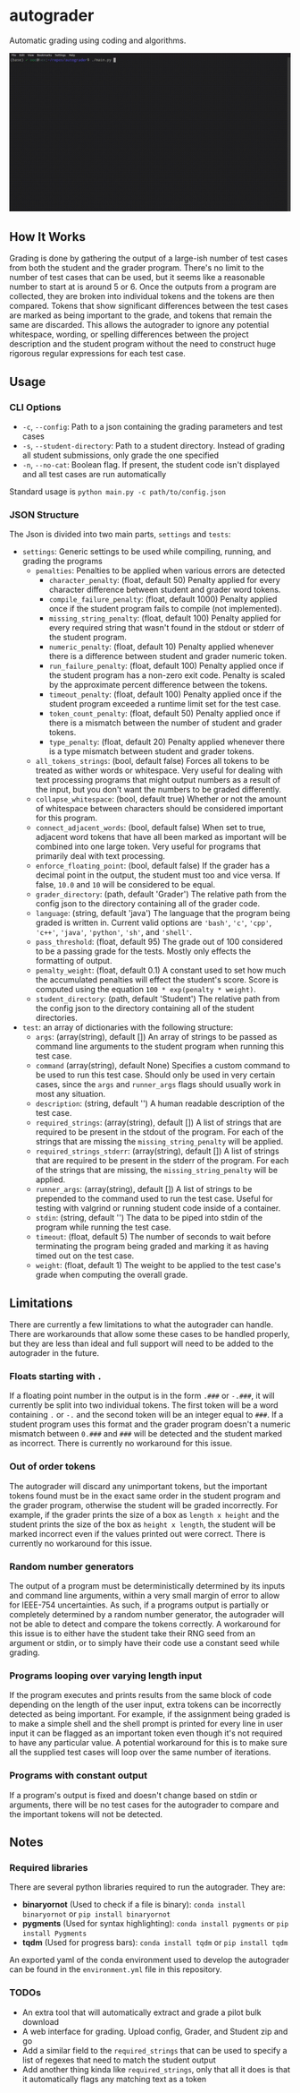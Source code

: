 # autograder
Automatic grading using coding and algorithms.

![Demo of the autograder in action](screenshots/demo.gif "Demo!")

## How It Works

Grading is done by gathering the output of a large-ish number of test cases from both the student and the grader program.
There's no limit to the number of test cases that can be used, but it seems like a reasonable number to start at is around 5 or 6.
Once the outputs from a program are collected, they are broken into individual tokens and the tokens are then compared. Tokens 
that show significant differences between the test cases are marked as being important to the grade, and tokens that remain
the same are discarded. This allows the autograder to ignore any potential whitespace, wording, or spelling differences between
the project description and the student program without the need to construct huge rigorous regular expressions for each test case.


## Usage

### CLI Options

- `-c`, `--config`: Path to a json containing the grading parameters and test cases
- `-s`, `--student-directory`: Path to a student directory. Instead of grading all student submissions, only grade the one specified
- `-n`, `--no-cat`: Boolean flag. If present, the student code isn't displayed and all test cases are run automatically

Standard usage is `python main.py -c path/to/config.json`

### JSON Structure

The Json is divided into two main parts, `settings` and `tests`:

- `settings`: Generic settings to be used while compiling, running, and grading the programs
  - `penalties`: Penalties to be applied when various errors are detected
    - `character_penalty`: (float, default 50) Penalty applied for every character difference between student and grader word tokens.
    - `compile_failure_penalty`: (float, default 1000) Penalty applied once if the student program fails to compile (not implemented).
    - `missing_string_penalty`: (float, default 100) Penalty applied for every required string that wasn't found in the stdout or stderr of the student program.
    - `numeric_penalty`: (float, default 10) Penalty applied whenever there is a difference between student and grader numeric token. 
    - `run_failure_penalty`: (float, default 100) Penalty applied once if the student program has a non-zero exit code.
      Penalty is scaled by the approximate percent difference between the tokens.
    - `timeout_penalty`: (float, default 100) Penalty applied once if the student program exceeded a runtime limit set for the test case.
    - `token_count_penalty`: (float, default 50) Penalty applied once if there is a mismatch between the number of student and grader tokens.
    - `type_penalty`: (float, default 20) Penalty applied whenever there is a type mismatch between student and grader tokens.
  - `all_tokens_strings`: (bool, default false) Forces all tokens to be treated as wither words or whitespace. Very useful for dealing with text processing programs
    that might output numbers as a result of the input, but you don't want the numbers to be graded differently.
  - `collapse_whitespace`: (bool, default true) Whether or not the amount of whitespace between characters should be considered important for this program.
  - `connect_adjacent_words`: (bool, default false) When set to true, adjacent word tokens that have all been marked as important will be combined into one large token.
    Very useful for programs that primarily deal with text processing.
  - `enforce_floating_point`: (bool, default false) If the grader has a decimal point in the output, the student must too and vice versa. If false, `10.0` and `10` will
    be considered to be equal.
  - `grader_directory`: (path, default 'Grader') The relative path from the config json to the directory containing all of the grader code.
  - `language`: (string, default 'java') The language that the program being graded is written in. Current valid options are `'bash'`, `'c'`, `'cpp'`, `'c++'`,
    `'java'`, `'python'`, `'sh'`, and `'shell'`.
  - `pass_threshold`: (float, default 95) The grade out of 100 considered to be a passing grade for the tests. Mostly only effects the formatting of output.
  - `penalty_weight`: (float, default 0.1) A constant used to set how much the accumulated penalties will effect the student's score. Score is computed
    using the equation `100 * exp(penalty * weight)`.
  - `student_directory`: (path, default 'Student') The relative path from the config json to the directory containing all of the student directories.
- `test`: an array of dictionaries with the following structure:
  - `args`: (array(string), default []) An array of strings to be passed as command line arguments to the student program when running this test case.
  - `command` (array(string), default None) Specifies a custom command to be used to run this test case. Should only be used in very certain cases, since the
    `args` and `runner_args` flags should usually work in most any situation.
  - `description`: (string, default '') A human readable description of the test case.
  - `required_strings`: (array(string), default []) A list of strings that are required to be present in the stdout of the program. For each of the strings that are missing
    the `missing_string_penalty` will be applied.
  - `required_strings_stderr`: (array(string), default []) A list of strings that are required to be present in the stderr of the program. For each of the strings that are 
    missing, the `missing_string_penalty` will be applied.
  - `runner_args`: (array(string), default []) A list of strings to be prepended to the command used to run the test case. Useful for testing with valgrind or running
    student code inside of a container.
  - `stdin`: (string, default '') The data to be piped into stdin of the program while running the test case.
  - `timeout`: (float, default 5) The number of seconds to wait before terminating the program being graded and marking it as having timed out on the test case.
  - `weight`: (float, default 1) The weight to be applied to the test case's grade when computing the overall grade.


## Limitations

There are currently a few limitations to what the autograder can handle. There are workarounds that allow some these cases to
be handled properly, but they are less than ideal and full support will need to be added to the autograder in the future.

### Floats starting with `.`

If a floating point number in the output is in the form `.###` or `-.###`, it will currently be split into two individual tokens.
The first token will be a word containing `.` or `-.` and the second token will be an integer equal to `###`. If a student program
uses this format and the grader program doesn't a numeric mismatch between `0.###` and `###` will be detected and the student marked
as incorrect. There is currently no workaround for this issue.

### Out of order tokens

The autograder will discard any unimportant tokens, but the important tokens found must be in the exact same order in the student
program and the grader program, otherwise the student will be graded incorrectly. For example, if the grader prints the size of a box
as `length x height` and the student prints the size of the box as `height x length`, the student will be marked incorrect even if
the values printed out were correct. There is currently no workaround for this issue.

### Random number generators

The output of a program must be deterministically determined by its inputs and command line arguments, within a very small margin of
error to allow for IEEE-754 uncertainties. As such, if a programs output is partially or completely determined by a random number
generator, the autograder will not be able to detect and compare the tokens correctly. A workaround for this issue is to either have
the student take their RNG seed from an argument or stdin, or to simply have their code use a constant seed while grading.

### Programs looping over varying length input

If the program executes and prints results from the same block of code depending on the length of the user input, extra tokens can
be incorrectly detected as being important. For example, if the assignment being graded is to make a simple shell and the shell prompt
is printed for every line in user input it can be flagged as an important token even though it's not required to have any particular value.
A potential workaround for this is to make sure all the supplied test cases will loop over the same number of iterations.

### Programs with constant output

If a program's output is fixed and doesn't change based on stdin or arguments, there will be no test cases for the autograder to compare
and the important tokens will not be detected.

## Notes

### Required libraries

There are several python libraries required to run the autograder. They are:

- **binaryornot** (Used to check if a file is binary): `conda install binaryornot` or `pip install binaryornot`
- **pygments** (Used for syntax highlighting): `conda install pygments` or `pip install Pygments`
- **tqdm** (Used for progress bars): `conda install tqdm` or `pip install tqdm`

An exported yaml of the conda environment used to develop the autograder can be found in the `environment.yml` file in this repository.

### TODOs

- An extra tool that will automatically extract and grade a pilot bulk download
- A web interface for grading. Upload config, Grader, and Student zip and go
- Add a similar field to the `required_strings` that can be used to specify a list of regexes that need to match the student output
- Add another thing kinda like `required_strings`, only that all it does is that it automatically flags any matching text as a token
